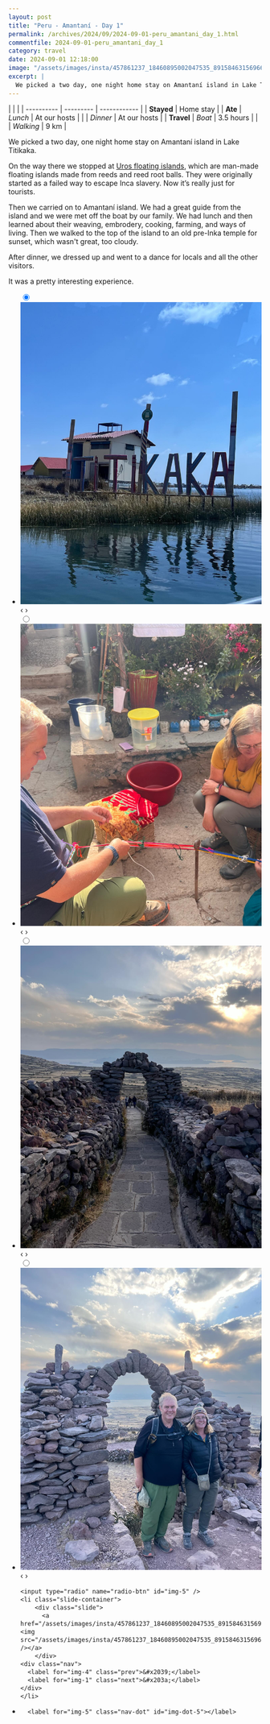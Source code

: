 ```yaml
---
layout: post
title: "Peru - Amantaní - Day 1"
permalink: /archives/2024/09/2024-09-01-peru_amantani_day_1.html
commentfile: 2024-09-01-peru_amantani_day_1
category: travel
date: 2024-09-01 12:18:00
image: "/assets/images/insta/457861237_18460895002047535_8915846315696625979_n_18061821511714145.jpg"
excerpt: |
  We picked a two day, one night home stay on Amantaní island in Lake Titikaka.
---
```


|            |           |
| ---------- | --------- | ------------ |
| **Stayed** | Home stay |
| **Ate**    | _Lunch_   | At our hosts |
|            | _Dinner_  | At our hosts |
| **Travel** | _Boat_    | 3.5 hours    |
|            | _Walking_ | 9 km         |

We picked a two day, one night home stay on Amantaní island in Lake Titikaka.

On the way there we stopped at [Uros floating islands](https://maps.app.goo.gl/J9pSkP3aXkJ2mrkw9), which are man-made floating islands made from reeds and reed root balls. They were originally started as a failed way to escape Inca slavery. Now it’s really just for tourists.

Then we carried on to Amantaní island. We had a great guide from the island and we were met off the boat by our family. We had lunch and then learned about their weaving, embrodery, cooking, farming, and ways of living. Then we walked to the top of the island to an old pre-Inka temple for sunset, which wasn't great, too cloudy.

After dinner, we dressed up and went to a dance for locals and all the other visitors.

It was a pretty interesting experience.

<ul class="slides">
    <input type="radio" name="radio-btn" id="img-1" checked="checked" />
    <li class="slide-container">
        <div class="slide">
          <a href="/assets/images/insta/458381007_18460895017047535_8286520976480097370_n_17873836401090947.jpg"><img src="/assets/images/insta/458381007_18460895017047535_8286520976480097370_n_17873836401090947.jpg" /></a>
        </div>
    <div class="nav">
      <label for="img-5" class="prev">&#x2039;</label>
      <label for="img-2" class="next">&#x203a;</label>
    </div>
    </li>
        <input type="radio" name="radio-btn" id="img-2"  />
    <li class="slide-container">
        <div class="slide">
          <a href="/assets/images/insta/458133245_18460895026047535_641128906978355428_n_18277417171212528.jpg"><img src="/assets/images/insta/458133245_18460895026047535_641128906978355428_n_18277417171212528.jpg" /></a>
        </div>
    <div class="nav">
      <label for="img-1" class="prev">&#x2039;</label>
      <label for="img-3" class="next">&#x203a;</label>
    </div>
    </li>
        <input type="radio" name="radio-btn" id="img-3"  />
    <li class="slide-container">
        <div class="slide">
          <a href="/assets/images/insta/458233219_18460895035047535_6921453651605081875_n_17908917590917950.jpg"><img src="/assets/images/insta/458233219_18460895035047535_6921453651605081875_n_17908917590917950.jpg" /></a>
        </div>
    <div class="nav">
      <label for="img-2" class="prev">&#x2039;</label>
      <label for="img-4" class="next">&#x203a;</label>
    </div>
    </li>
        <input type="radio" name="radio-btn" id="img-4"  />
    <li class="slide-container">
        <div class="slide">
          <a href="/assets/images/insta/458276981_18460895050047535_1998228955264706602_n_18039511436046222.jpg"><img src="/assets/images/insta/458276981_18460895050047535_1998228955264706602_n_18039511436046222.jpg" /></a>
        </div>
    <div class="nav">
      <label for="img-3" class="prev">&#x2039;</label>
      <label for="img-5" class="next">&#x203a;</label>
    </div>
    </li>
    
    <input type="radio" name="radio-btn" id="img-5" />
    <li class="slide-container">
        <div class="slide">
          <a href="/assets/images/insta/457861237_18460895002047535_8915846315696625979_n_18061821511714145.jpg"><img src="/assets/images/insta/457861237_18460895002047535_8915846315696625979_n_18061821511714145.jpg" /></a>
        </div>
    <div class="nav">
      <label for="img-4" class="prev">&#x2039;</label>
      <label for="img-1" class="next">&#x203a;</label>
    </div>
    </li>
			
<li class="nav-dots">
      <label for="img-1" class="nav-dot" id="img-dot-1"></label>
      <label for="img-2" class="nav-dot" id="img-dot-2"></label>
      <label for="img-3" class="nav-dot" id="img-dot-3"></label>
      <label for="img-4" class="nav-dot" id="img-dot-4"></label>

      <label for="img-5" class="nav-dot" id="img-dot-5"></label>

</li>
</ul>

